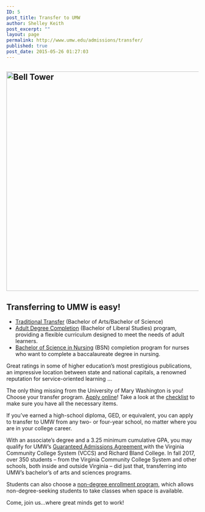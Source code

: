 ```yaml
---
ID: 5
post_title: Transfer to UMW
author: Shelley Keith
post_excerpt: ""
layout: page
permalink: http://www.umw.edu/admissions/transfer/
published: true
post_date: 2015-05-26 01:27:03
---
```

<h2><img class="aligncenter wp-image-48486 size-large" src="http://www.umw.edu/admissions/wp-content/uploads/sites/6/2018/05/Bell-Tower-Jan-2018-1024x576.jpg" alt="Bell Tower" width="1024" height="576" /></h2>
<h2>Transferring to UMW is easy!</h2>
<ul>
 	<li><a href="http://www.umw.edu/admissions/transfer/transfer-applicant-process/transfer-applicant-checklist/">Traditional Transfer</a> (Bachelor of Arts/Bachelor of Science)</li>
 	<li><a href="http://cas.umw.edu/bls/">Adult Degree Completion</a> (Bachelor of Liberal Studies) program, providing a flexible curriculum designed to meet the needs of adult learners.</li>
 	<li><a href="http://cas.umw.edu/bsn-program/">Bachelor of Science in Nursing</a> (BSN) completion program for nurses who want to complete a baccalaureate degree in nursing.</li>
</ul>
Great ratings in some of higher education’s most prestigious publications, an impressive location between state and national capitals, a renowned reputation for service-oriented learning ...

The only thing missing from the University of Mary Washington is you! Choose your transfer program. <a href="http://www.umw.edu/admissions/apply/">Apply online</a>! Take a look at the <a href="https://www.umw.edu/admissions/transfer/transfer-applicant-process/transfer-applicant-checklist/">checklist</a> to make sure you have all the necessary items.

If you’ve earned a high-school diploma, GED, or equivalent, you can apply to transfer to UMW from any two- or four-year school, no matter where you are in your college career.

With an associate’s degree and a 3.25 minimum cumulative GPA, you may qualify for UMW’s <a href="/admissions/transfer/guaranteed-admission-agreement/">Guaranteed Admissions Agreement </a>with the Virginia Community College System (VCCS) and Richard Bland College. In fall 2017, over 350 students – from the Virginia Community College System and other schools, both inside and outside Virginia – did just that, transferring into UMW’s bachelor’s of arts and sciences programs.

Students can also choose a <a href="http://academics.umw.edu/registrar/registration-instructions-for-nondegree-students-and-auditors/">non-degree enrollment program</a>, which allows non-degree-seeking students to take classes when space is available.

Come, join us...where great minds get to work!